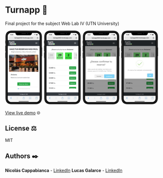 # Turnapp :calendar:

Final project for the subject Web Lab IV (UTN University)

![app-screenshot](./assets/images/screenshots.jpg)

[View live demo](http://turnapp2020.herokuapp.com/) :globe_with_meridians:


## License :balance_scale:
MIT 

## Authors :black_nib:
**Nicolás Cappabianca** - [LinkedIn](https://www.linkedin.com/in/nicolascappabianca/)
**Lucas Galarce** - [LinkedIn](https://www.linkedin.com/in/galarce-lucas/)